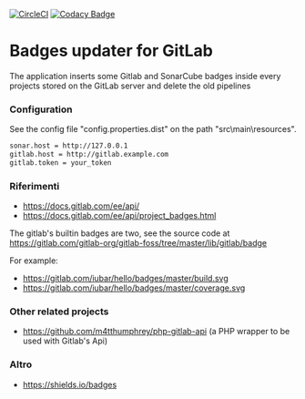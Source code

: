 [![CircleCI](https://dl.circleci.com/status-badge/img/gh/iubar/badges-updater-for-gitlab/tree/master.svg?style=svg)](https://dl.circleci.com/status-badge/redirect/gh/iubar/badges-updater-for-gitlab/tree/master)
[![Codacy Badge](https://app.codacy.com/project/badge/Grade/105ac6deae804246b20d140f976cd232)](https://app.codacy.com/gh/iubar/badges-updater-for-gitlab/dashboard)

# Badges updater for GitLab

The application inserts some Gitlab and SonarCube badges inside every projects stored on the GitLab server and delete the old pipelines

### Configuration

See the config file "config.properties.dist" on the path "src\main\resources".

```sh
sonar.host = http://127.0.0.1
gitlab.host = http://gitlab.example.com
gitlab.token = your_token
```

### Riferimenti

- https://docs.gitlab.com/ee/api/
- https://docs.gitlab.com/ee/api/project_badges.html

The gitlab's builtin badges are two, see the source code at https://gitlab.com/gitlab-org/gitlab-foss/tree/master/lib/gitlab/badge

For example:

- https://gitlab.com/iubar/hello/badges/master/build.svg
- https://gitlab.com/iubar/hello/badges/master/coverage.svg

### Other related projects

- https://github.com/m4tthumphrey/php-gitlab-api (a PHP wrapper to be used with Gitlab's Api)

### Altro

 - https://shields.io/badges
